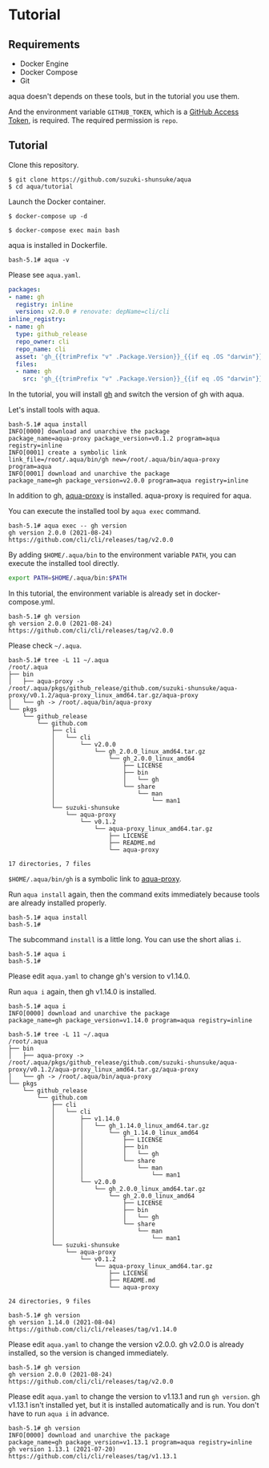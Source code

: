 # Tutorial

## Requirements

* Docker Engine
* Docker Compose
* Git

aqua doesn't depends on these tools, but in the tutorial you use them.

And the environment variable `GITHUB_TOKEN`, which is a [GitHub Access Token](https://docs.github.com/en/github/authenticating-to-github/keeping-your-account-and-data-secure/creating-a-personal-access-token), is required. The required permission is `repo`.

## Tutorial

Clone this repository.

```
$ git clone https://github.com/suzuki-shunsuke/aqua
$ cd aqua/tutorial
```

Launch the Docker container.

```
$ docker-compose up -d
```

```
$ docker-compose exec main bash
```

aqua is installed in Dockerfile.

```console
bash-5.1# aqua -v
```

Please see `aqua.yaml`.

```yaml
packages:
- name: gh
  registry: inline
  version: v2.0.0 # renovate: depName=cli/cli
inline_registry:
- name: gh
  type: github_release
  repo_owner: cli
  repo_name: cli
  asset: 'gh_{{trimPrefix "v" .Package.Version}}_{{if eq .OS "darwin"}}macOS{{else}}linux{{end}}_{{.Arch}}.tar.gz'
  files:
  - name: gh
    src: 'gh_{{trimPrefix "v" .Package.Version}}_{{if eq .OS "darwin"}}macOS{{else}}linux{{end}}_{{.Arch}}/bin/gh'
```

In the tutorial, you will install [gh](https://cli.github.com/) and switch the version of gh with aqua.

Let's install tools with aqua.

```console
bash-5.1# aqua install
INFO[0000] download and unarchive the package            package_name=aqua-proxy package_version=v0.1.2 program=aqua registry=inline
INFO[0001] create a symbolic link                        link_file=/root/.aqua/bin/gh new=/root/.aqua/bin/aqua-proxy program=aqua
INFO[0001] download and unarchive the package            package_name=gh package_version=v2.0.0 program=aqua registry=inline
```

In addition to gh, [aqua-proxy](https://github.com/suzuki-shunsuke/aqua-proxy) is installed. aqua-proxy is required for aqua.

You can execute the installed tool by `aqua exec` command.

```console
bash-5.1# aqua exec -- gh version
gh version 2.0.0 (2021-08-24)
https://github.com/cli/cli/releases/tag/v2.0.0
```

By adding `$HOME/.aqua/bin` to the environment variable `PATH`, you can execute the installed tool directly.

```sh
export PATH=$HOME/.aqua/bin:$PATH
```

In this tutorial, the environment variable is already set in docker-compose.yml.

```console
bash-5.1# gh version
gh version 2.0.0 (2021-08-24)
https://github.com/cli/cli/releases/tag/v2.0.0
```

Please check `~/.aqua`.

```console
bash-5.1# tree -L 11 ~/.aqua
/root/.aqua
├── bin
│   ├── aqua-proxy -> /root/.aqua/pkgs/github_release/github.com/suzuki-shunsuke/aqua-proxy/v0.1.2/aqua-proxy_linux_amd64.tar.gz/aqua-proxy
│   └── gh -> /root/.aqua/bin/aqua-proxy
└── pkgs
    └── github_release
        └── github.com
            ├── cli
            │   └── cli
            │       └── v2.0.0
            │           └── gh_2.0.0_linux_amd64.tar.gz
            │               └── gh_2.0.0_linux_amd64
            │                   ├── LICENSE
            │                   ├── bin
            │                   │   └── gh
            │                   └── share
            │                       └── man
            │                           └── man1
            └── suzuki-shunsuke
                └── aqua-proxy
                    └── v0.1.2
                        └── aqua-proxy_linux_amd64.tar.gz
                            ├── LICENSE
                            ├── README.md
                            └── aqua-proxy

17 directories, 7 files
```

`$HOME/.aqua/bin/gh` is a symbolic link to [aqua-proxy](https://github.com/suzuki-shunsuke/aqua-proxy).

Run `aqua install` again, then the command exits immediately because tools are already installed properly.

```console
bash-5.1# aqua install
bash-5.1#
```

The subcommand `install` is a little long. You can use the short alias `i`.

```console
bash-5.1# aqua i
bash-5.1#
```

Please edit `aqua.yaml` to change gh's version to v1.14.0.

Run `aqua i` again, then gh v1.14.0 is installed.

```console
bash-5.1# aqua i
INFO[0000] download and unarchive the package            package_name=gh package_version=v1.14.0 program=aqua registry=inline
```

```console
bash-5.1# tree -L 11 ~/.aqua
/root/.aqua
├── bin
│   ├── aqua-proxy -> /root/.aqua/pkgs/github_release/github.com/suzuki-shunsuke/aqua-proxy/v0.1.2/aqua-proxy_linux_amd64.tar.gz/aqua-proxy
│   └── gh -> /root/.aqua/bin/aqua-proxy
└── pkgs
    └── github_release
        └── github.com
            ├── cli
            │   └── cli
            │       ├── v1.14.0
            │       │   └── gh_1.14.0_linux_amd64.tar.gz
            │       │       └── gh_1.14.0_linux_amd64
            │       │           ├── LICENSE
            │       │           ├── bin
            │       │           │   └── gh
            │       │           └── share
            │       │               └── man
            │       │                   └── man1
            │       └── v2.0.0
            │           └── gh_2.0.0_linux_amd64.tar.gz
            │               └── gh_2.0.0_linux_amd64
            │                   ├── LICENSE
            │                   ├── bin
            │                   │   └── gh
            │                   └── share
            │                       └── man
            │                           └── man1
            └── suzuki-shunsuke
                └── aqua-proxy
                    └── v0.1.2
                        └── aqua-proxy_linux_amd64.tar.gz
                            ├── LICENSE
                            ├── README.md
                            └── aqua-proxy

24 directories, 9 files
```

```console
bash-5.1# gh version
gh version 1.14.0 (2021-08-04)
https://github.com/cli/cli/releases/tag/v1.14.0
```

Please edit `aqua.yaml` to change the version v2.0.0.
gh v2.0.0 is already installed, so the version is changed immediately.

```console
bash-5.1# gh version
gh version 2.0.0 (2021-08-24)
https://github.com/cli/cli/releases/tag/v2.0.0
```

Please edit `aqua.yaml` to change the version to v1.13.1 and run `gh version`.
gh v1.13.1 isn't installed yet, but it is installed automatically and is run.
You don't have to run `aqua i` in advance.

```console
bash-5.1# gh version
INFO[0000] download and unarchive the package            package_name=gh package_version=v1.13.1 program=aqua registry=inline
gh version 1.13.1 (2021-07-20)
https://github.com/cli/cli/releases/tag/v1.13.1
```
